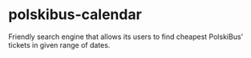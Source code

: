 # polskibus-calendar
Friendly search engine that allows its users to find cheapest PolskiBus' tickets in given range of dates.
